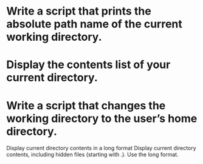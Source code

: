 # Write a script that prints the absolute path name of the current working directory.
# Display the contents list of your current directory.
# Write a script that changes the working directory to the user’s home directory.
Display current directory contents in a long format
Display current directory contents, including hidden files (starting with .). Use the long format.
